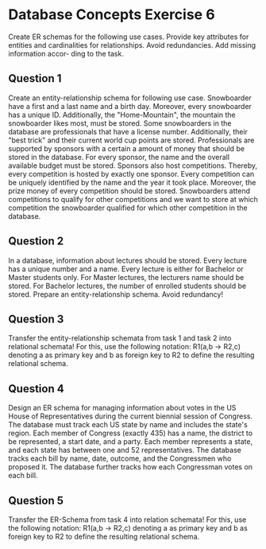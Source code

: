 # Database Concepts Exercise 6

Create ER schemas for the following use cases. Provide key attributes for entities and
cardinalities for relationships. Avoid redundancies. Add missing information accor-
ding to the task.

## Question 1

Create an entity-relationship schema for following use case. Snowboarder have
a first and a last name and a birth day. Moreover, every snowboarder has a
unique ID. Additionally, the "Home-Mountain", the mountain the snowboarder
likes most, must be stored. Some snowboarders in the database are professionals
that have a license number. Additionally, their "best trick" and their current
world cup points are stored. Professionals are supported by sponsors with a
certain a amount of money that should be stored in the database. For every
sponsor, the name and the overall available budget must be stored. Sponsors
also host competitions. Thereby, every competition is hosted by exactly one
sponsor. Every competition can be uniquely identified by the name and the
year it took place. Moreover, the prize money of every competition should be
stored. Snowboarders attend competitions to qualify for other competitions and
we want to store at which competition the snowboarder qualified for which other
competition in the database.

## Question 2

In a database, information about lectures should be stored. Every lecture has
a unique number and a name. Every lecture is either for Bachelor or Master
students only. For Master lectures, the lecturers name should be stored. For
Bachelor lectures, the number of enrolled students should be stored. Prepare an
entity-relationship schema. Avoid redundancy!

## Question 3

Transfer the entity-relationship schemata from task 1 and task 2 into relational
schemata! For this, use the following notation: R1(a,b → R2,c) denoting a as
primary key and b as foreign key to R2 to define the resulting relational schema.

## Question 4

Design an ER schema for managing information about votes in the US House of
Representatives during the current biennial session of Congress. The database
must track each US state by name and includes the state's region. Each member
of Congress (exactly 435) has a name, the district to be represented, a start date,
and a party. Each member represents a state, and each state has between one
and 52 representatives. The database tracks each bill by name, date, outcome,
and the Congressmen who proposed it. The database further tracks how each
Congressman votes on each bill.

## Question 5

Transfer the ER-Schema from task 4 into relation schemata! For this, use the
following notation: R1(a,b → R2,c) denoting a as primary key and b as foreign
key to R2 to define the resulting relational schema.
